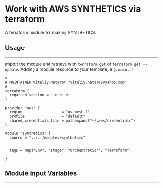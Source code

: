 # Work with AWS SYNTHETICS via terraform

A terraform module for making SYNTHETICS.


## Usage
----------------------
Import the module and retrieve with ```terraform get``` or ```terraform get --update```. Adding a module resource to your template, e.g. `main.tf`:

```
#
# MAINTAINER Vitaliy Natarov "vitaliy.natarov@yahoo.com"
#
terraform {
  required_version = "~> 0.15"
}

provider "aws" {
  region                  = "us-west-2"
  profile                 = "default"
  shared_credentials_file = pathexpand("~/.aws/credentials")
}

module "synthetics" {
  source = "../../modules/synthetics"


  tags = map("Env", "stage", "Orchestration", "Terraform")

}
```

## Module Input Variables
----------------------
